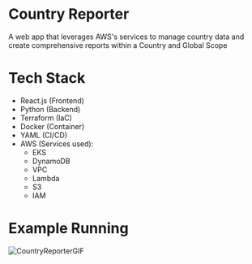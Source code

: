 # Country Reporter
A web app that leverages AWS's services to manage country data and create comprehensive reports within a Country and Global Scope

# Tech Stack
 - React.js (Frontend)
 - Python (Backend) 
 - Terraform (IaC)
 - Docker (Container)
 - YAML (CI/CD)
 - AWS (Services used):
   - EKS
   - DynamoDB
   - VPC
   - Lambda
   - S3
   - IAM

 # Example Running 
 ![CountryReporterGIF](https://github.com/abdulm7/Country-Reporter/assets/46537861/46c741b1-efc5-4506-ac7f-32a996a13ec0)
